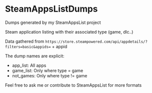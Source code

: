 # SteamAppsListDumps

Dumps generated by my SteamAppsList project

Steam application listing with their associated type (game, dlc..)

Data gathered from `https://store.steampowered.com/api/appdetails/?filters=basic&appids=` + appid

The dump names are explicit:

* app_list: All apps
* game_list: Only where type = game
* not_games: Only where type != game

Feel free to ask me or contribute to SteamAppsList for more formats
